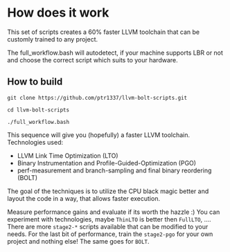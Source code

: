 # How does it work

This set of scripts creates a 60% faster LLVM toolchain that can be customly
trained to any project.

The full_workflow.bash will autodetect, if your machine supports LBR or not and choose the correct script which suits to your hardware.

## How to build

```
git clone https://github.com/ptr1337/llvm-bolt-scripts.git

cd llvm-bolt-scripts

./full_workflow.bash
```

This sequence will give you (hopefully) a faster LLVM toolchain.
Technologies used:

- LLVM Link Time Optimization (LTO)
- Binary Instrumentation and Profile-Guided-Optimization (PGO)
- perf-measurement and branch-sampling and final binary reordering (BOLT)

The goal of the techniques is to utilize the CPU black magic better and layout
the code in a way, that allows faster execution.

Measure performance gains and evaluate if its worth the hazzle :)
You can experiment with technologies, maybe `ThinLTO` is better then `FullLTO`,
....
There are more `stage2-*` scripts available that can be modified to your needs.
For the last bit of performance, train the `stage2-pgo` for your own project
and nothing else! The same goes for `BOLT`.
